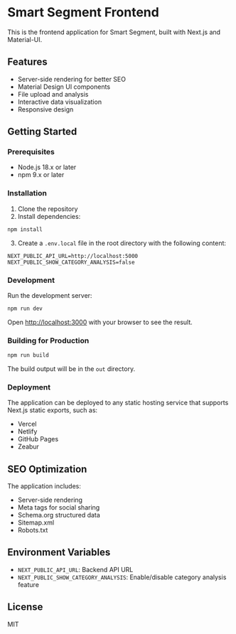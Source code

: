# Smart Segment Frontend

This is the frontend application for Smart Segment, built with Next.js and Material-UI.

## Features

- Server-side rendering for better SEO
- Material Design UI components
- File upload and analysis
- Interactive data visualization
- Responsive design

## Getting Started

### Prerequisites

- Node.js 18.x or later
- npm 9.x or later

### Installation

1. Clone the repository
2. Install dependencies:
```bash
npm install
```

3. Create a `.env.local` file in the root directory with the following content:
```
NEXT_PUBLIC_API_URL=http://localhost:5000
NEXT_PUBLIC_SHOW_CATEGORY_ANALYSIS=false
```

### Development

Run the development server:

```bash
npm run dev
```

Open [http://localhost:3000](http://localhost:3000) with your browser to see the result.

### Building for Production

```bash
npm run build
```

The build output will be in the `out` directory.

### Deployment

The application can be deployed to any static hosting service that supports Next.js static exports, such as:

- Vercel
- Netlify
- GitHub Pages
- Zeabur

## SEO Optimization

The application includes:

- Server-side rendering
- Meta tags for social sharing
- Schema.org structured data
- Sitemap.xml
- Robots.txt

## Environment Variables

- `NEXT_PUBLIC_API_URL`: Backend API URL
- `NEXT_PUBLIC_SHOW_CATEGORY_ANALYSIS`: Enable/disable category analysis feature

## License

MIT